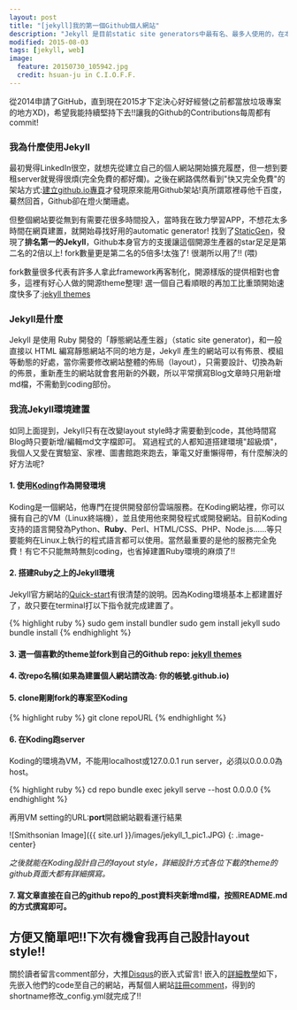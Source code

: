 ```yaml
---
layout: post
title: "[jekyll]我的第一個Github個人網站"
description: "Jekyll 是目前static site generators中最有名、最多人使用的，在本篇將記錄我第一次使用jekyll建立github個人網站的經驗。"
modified: 2015-08-03
tags: [jekyll, web]
image:
  feature: 20150730_105942.jpg
  credit: hsuan-ju in C.I.O.F.F.
---
```


從2014申請了GitHub，直到現在2015才下定決心好好經營(之前都當放垃圾專案的地方XD)，希望我能持續堅持下去!!讓我的Github的Contributions每周都有commit!

### 我為什麼使用Jekyll
最初覺得LinkedIn很空，就想先從建立自己的個人網站開始擴充履歷，但一想到要租server就覺得很煩(完全免費的都好爛)。之後在網路偶然看到"快又完全免費"的架站方式:<a href="http://blog.winwu.today/2013/06/githubio.html">建立github.io專頁</a>才發現原來能用Github架站!真所謂眾裡尋他千百度，驀然回首，Github卻在燈火闌珊處。

但整個網站要從無到有需要花很多時間投入，當時我在致力學習APP，不想花太多時間在網頁建置，就開始尋找好用的automatic generator!
找到了<a href="https://www.staticgen.com/">StaticGen</a>，發現了**排名第一的Jekyll**，Github本身官方的支援讓這個開源生產器的star足足是第二名的2倍以上! fork數量更是第二名的5倍多!太強了! 很潮所以用了!! (喂)

fork數量很多代表有許多人拿此framework再客制化，開源樣版的提供相對也會多，這裡有好心人做的開源theme整理! 選一個自己看順眼的再加工比重頭開始速度快多了:<a href="https://github.com/mattvh/jekyllthemes">jekyll themes</a>

### Jekyll是什麼

Jekyll 是使用 Ruby 開發的「靜態網站產生器」（static site generator)，和一般直接以 HTML 編寫靜態網站不同的地方是，Jekyll 產生的網站可以有佈景、模組等動態的好處，當你需要修改網站整體的佈局（layout），只需要設計、切換為新的佈景，重新產生的網站就會套用新的外觀，所以平常撰寫Blog文章時只用新增md檔，不需動到coding部份。

### 我流Jekyll環境建置

如同上面提到，Jekyll只有在改變layout style時才需要動到code，其他時間寫Blog時只要新增/編輯md文字檔即可。
寫過程式的人都知道搭建環境"超級煩"，我個人又愛在實驗室、家裡、圖書館跑來跑去，筆電又好重懶得帶，有什麼解決的好方法呢?

#### 1. 使用<a href="https://koding.com/">Koding</a>作為開發環境 

Koding是一個網站，他專門在提供開發部份雲端服務。在Koding網站裡，你可以擁有自己的VM（Linux終端機），並且使用他來開發程式或開發網站。目前Koding支持的語言開發為Python、**Ruby**、Perl、HTML/CSS、PHP、Node.js......等只要能夠在Linux上執行的程式語言都可以使用。當然最重要的是他的服務完全免費！有它不只能無時無刻coding，也省掉建置Ruby環境的麻煩了!!

#### 2. 搭建Ruby之上的Jekyll環境

Jekyll官方網站的<a href="http://jekyllrb.com/docs/quickstart/">Quick-start</a>有很清楚的說明。因為Koding環境基本上都建置好了，故只要在terminal打以下指令就完成建置了。

{% highlight ruby %}
sudo gem install bundler
sudo gem install jekyll
sudo bundle install
{% endhighlight %}

#### 3. 選一個喜歡的theme並fork到自己的Github repo: <a href="https://github.com/mattvh/jekyllthemes">jekyll themes</a>

#### 4. 改repo名稱(如果為建置個人網站請改為: 你的帳號.github.io)

#### 5. clone剛剛fork的專案至Koding

{% highlight ruby %}
git clone repoURL
{% endhighlight %}

#### 6. 在Koding跑server

Koding的環境為VM，不能用localhost或127.0.0.1 run server，必須以0.0.0.0為host。

{% highlight ruby %}
cd repo
bundle exec jekyll serve --host 0.0.0.0
{% endhighlight %}

再用VM setting的URL:**port**開啟網站觀看運行結果

![Smithsonian Image]({{ site.url }}/images/jekyll_1_pic1.JPG)
{: .image-center}

*之後就能在Koding設計自己的layout style，詳細設計方式各位下載的theme的github頁面大都有詳細撰寫。*

#### 7. 寫文章直接在自己的github repo的_post資料夾新增md檔，按照README.md的方式撰寫即可。

方便又簡單吧!!下次有機會我再自己設計layout style!! 
---
關於讀者留言comment部分，大推<a href="https://disqus.com/">Disqus</a>的嵌入式留言!
嵌入的<a href="https://help.disqus.com/customer/portal/articles/472097-universal-embed-code">詳細教學</a>如下，先嵌入他們的code至自己的網站，再幫個人網站<a href="https://disqus.com/admin/create/">註冊comment</a>，得到的shortname修改_config.yml就完成了!!

